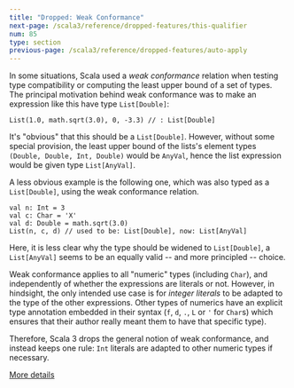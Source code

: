 ```yaml
---
title: "Dropped: Weak Conformance"
next-page: /scala3/reference/dropped-features/this-qualifier
num: 85
type: section
previous-page: /scala3/reference/dropped-features/auto-apply
---
```


<!-- THIS FILE HAS BEEN GENERATED BY SCALADOC PREPROCESSOR.
    The whole process of generation the docs can be found under this README: https://github.com/lampepfl/dotty/blob/master/docs/README.md
    The source file can be found here https://github.com/lampepfl/dotty/edit/master/docs/docs/reference/dropped-features/weak-conformance.md
    NOTE THAT ANY CHANGES TO THIS FILE WILL BE OVERRIDEN BY PREPROCESSOR.
-->

In some situations, Scala used a _weak conformance_ relation when
testing type compatibility or computing the least upper bound of a set
of types.  The principal motivation behind weak conformance was to
make an expression like this have type `List[Double]`:

<div class="snippet" scala-snippet ><div class="buttons"></div><pre><code class="language-scala"><span id="0" class="" >List(1.0, math.sqrt(3.0), 0, -3.3) // : List[Double]
</span></code></pre></div>

It's "obvious" that this should be a `List[Double]`. However, without
some special provision, the least upper bound of the lists's element
types `(Double, Double, Int, Double)` would be `AnyVal`, hence the list
expression would be given type `List[AnyVal]`.

A less obvious example is the following one, which was also typed as a
`List[Double]`, using the weak conformance relation.

<div class="snippet" scala-snippet ><div class="buttons"></div><pre><code class="language-scala"><span id="0" class="" >val n: Int = 3
</span><span id="1" class="" >val c: Char = &apos;X&apos;
</span><span id="2" class="" >val d: Double = math.sqrt(3.0)
</span><span id="3" class="" >List(n, c, d) // used to be: List[Double], now: List[AnyVal]
</span></code></pre></div>

Here, it is less clear why the type should be widened to
`List[Double]`, a `List[AnyVal]` seems to be an equally valid -- and
more principled -- choice.

Weak conformance applies to all "numeric" types (including `Char`), and
independently of whether the expressions are literals or not. However,
in hindsight, the only intended use case is for *integer literals* to
be adapted to the type of the other expressions. Other types of numerics
have an explicit type annotation embedded in their syntax (`f`, `d`,
`.`, `L` or `'` for `Char`s) which ensures that their author really
meant them to have that specific type).

Therefore, Scala 3 drops the general notion of weak conformance, and
instead keeps one rule: `Int` literals are adapted to other numeric
types if necessary.

[More details](weak-conformance-spec.html)
